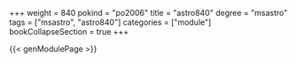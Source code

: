 +++
weight = 840
pokind = "po2006"
title = "astro840"
degree = "msastro"
tags = ["msastro", "astro840"]
categories = ["module"]
bookCollapseSection = true
+++

{{< genModulePage >}}
